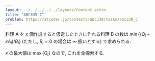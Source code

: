 ```yaml
---
layout: ../../../../../layouts/Content.astro
title: "ABC339 C"
problem: https://atcoder.jp/contests/abc338/tasks/abc338_c
---
```

料理 A を $x$ 個作成すると仮定したときに作れる料理 B の数は $\min \{ (Q_i - xA_i) / B_i \}$ (ただし, $B_i = 0$ の場合は $\infty$ 扱いとする) で求められる.

$x$ の最大値は $\max \{ Q_i \}$ なので, これを全探索する.
